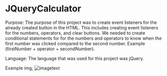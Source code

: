 # JQueryCalculator

Purpose:
    The purpose of this project was to create event listeners for the already created button in the HTML. This includes creating event listeners for the numbers, operators, and clear buttons. We needed to create conditional statements for for the numbers and operators to know when the first number was clicked compared to the second number. Example (firstNumber + operator + secondNumber).

Language:
    The language that was used for this project was jQuery.

Example img;
    ![imagetext](/desktop/jquerycalc.png)